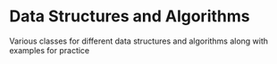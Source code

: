 # Data Structures and Algorithms
Various classes for different data structures and algorithms along with examples for practice
